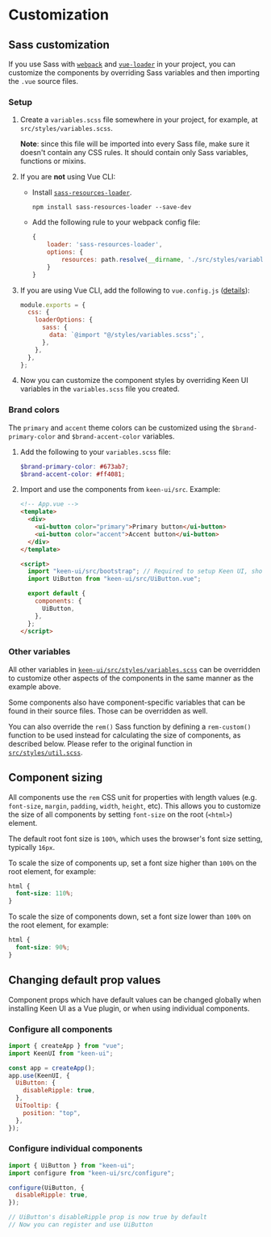 # Customization

## Sass customization

If you use Sass with [`webpack`](https://webpack.js.org) and [`vue-loader`](https://github.com/vuejs/vue-loader) in your project, you can customize the components by overriding Sass variables and then importing the `.vue` source files.

### Setup

1. Create a `variables.scss` file somewhere in your project, for example, at `src/styles/variables.scss`.

   **Note**: since this file will be imported into every Sass file, make sure it doesn't contain any CSS rules. It should contain only Sass variables, functions or mixins.

2. If you are **not** using Vue CLI:

   - Install [`sass-resources-loader`](https://github.com/shakacode/sass-resources-loader).

     ```
     npm install sass-resources-loader --save-dev
     ```

   - Add the following rule to your webpack config file:

     ```js
     {
         loader: 'sass-resources-loader',
         options: {
             resources: path.resolve(__dirname, './src/styles/variables.scss')
         }
     }
     ```

3. If you are using Vue CLI, add the following to `vue.config.js` ([details](https://cli.vuejs.org/guide/css.html#passing-options-to-pre-processor-loaders)):

   ```js
   module.exports = {
     css: {
       loaderOptions: {
         sass: {
           data: `@import "@/styles/variables.scss";`,
         },
       },
     },
   };
   ```

4. Now you can customize the component styles by overriding Keen UI variables in the `variables.scss` file you created.

### Brand colors

The `primary` and `accent` theme colors can be customized using the `$brand-primary-color` and `$brand-accent-color` variables.

1. Add the following to your `variables.scss` file:

   ```scss
   $brand-primary-color: #673ab7;
   $brand-accent-color: #ff4081;
   ```

2. Import and use the components from `keen-ui/src`. Example:

   ```html
   <!-- App.vue -->
   <template>
     <div>
       <ui-button color="primary">Primary button</ui-button>
       <ui-button color="accent">Accent button</ui-button>
     </div>
   </template>

   <script>
     import "keen-ui/src/bootstrap"; // Required to setup Keen UI, should be imported only once in your project
     import UiButton from "keen-ui/src/UiButton.vue";

     export default {
       components: {
         UiButton,
       },
     };
   </script>
   ```

### Other variables

All other variables in [`keen-ui/src/styles/variables.scss`](.../src/styles/variables.scss) can be overridden to customize other aspects of the components in the same manner as the example above.

Some components also have component-specific variables that can be found in their source files. Those can be overridden as well.

You can also override the `rem()` Sass function by defining a `rem-custom()` function to be used instead for calculating the size of components, as described below. Please refer to the original function in [`src/styles/util.scss`](./src/styles/util.scss).

## Component sizing

All components use the `rem` CSS unit for properties with length values (e.g. `font-size`, `margin`, `padding`, `width`, `height`, etc). This allows you to customize the size of all components by setting `font-size` on the root (`<html>`) element.

The default root font size is `100%`, which uses the browser's font size setting, typically `16px`.

To scale the size of components up, set a font size higher than `100%` on the root element, for example:

```css
html {
  font-size: 110%;
}
```

To scale the size of components down, set a font size lower than `100%` on the root element, for example:

```css
html {
  font-size: 90%;
}
```

## Changing default prop values

Component props which have default values can be changed globally when installing Keen UI as a Vue plugin, or when using individual components.

### Configure all components

```js
import { createApp } from "vue";
import KeenUI from "keen-ui";

const app = createApp();
app.use(KeenUI, {
  UiButton: {
    disableRipple: true,
  },
  UiTooltip: {
    position: "top",
  },
});
```

### Configure individual components

```js
import { UiButton } from "keen-ui";
import configure from "keen-ui/src/configure";

configure(UiButton, {
  disableRipple: true,
});

// UiButton's disableRipple prop is now true by default
// Now you can register and use UiButton
```

